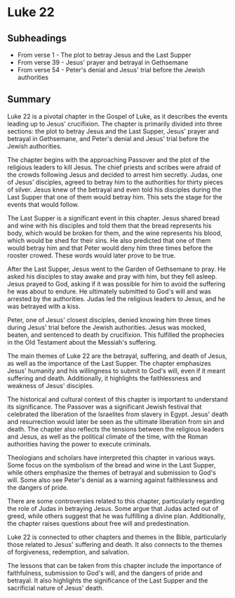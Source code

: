 # Luke 22

## Subheadings

* From verse 1 - The plot to betray Jesus and the Last Supper
* From verse 39 - Jesus' prayer and betrayal in Gethsemane
* From verse 54 - Peter's denial and Jesus' trial before the Jewish authorities

## Summary

Luke 22 is a pivotal chapter in the Gospel of Luke, as it describes the events leading up to Jesus' crucifixion. The chapter is primarily divided into three sections: the plot to betray Jesus and the Last Supper, Jesus' prayer and betrayal in Gethsemane, and Peter's denial and Jesus' trial before the Jewish authorities.

The chapter begins with the approaching Passover and the plot of the religious leaders to kill Jesus. The chief priests and scribes were afraid of the crowds following Jesus and decided to arrest him secretly. Judas, one of Jesus' disciples, agreed to betray him to the authorities for thirty pieces of silver. Jesus knew of the betrayal and even told his disciples during the Last Supper that one of them would betray him. This sets the stage for the events that would follow.

The Last Supper is a significant event in this chapter. Jesus shared bread and wine with his disciples and told them that the bread represents his body, which would be broken for them, and the wine represents his blood, which would be shed for their sins. He also predicted that one of them would betray him and that Peter would deny him three times before the rooster crowed. These words would later prove to be true.

After the Last Supper, Jesus went to the Garden of Gethsemane to pray. He asked his disciples to stay awake and pray with him, but they fell asleep. Jesus prayed to God, asking if it was possible for him to avoid the suffering he was about to endure. He ultimately submitted to God's will and was arrested by the authorities. Judas led the religious leaders to Jesus, and he was betrayed with a kiss.

Peter, one of Jesus' closest disciples, denied knowing him three times during Jesus' trial before the Jewish authorities. Jesus was mocked, beaten, and sentenced to death by crucifixion. This fulfilled the prophecies in the Old Testament about the Messiah's suffering.

The main themes of Luke 22 are the betrayal, suffering, and death of Jesus, as well as the importance of the Last Supper. The chapter emphasizes Jesus' humanity and his willingness to submit to God's will, even if it meant suffering and death. Additionally, it highlights the faithlessness and weakness of Jesus' disciples.

The historical and cultural context of this chapter is important to understand its significance. The Passover was a significant Jewish festival that celebrated the liberation of the Israelites from slavery in Egypt. Jesus' death and resurrection would later be seen as the ultimate liberation from sin and death. The chapter also reflects the tensions between the religious leaders and Jesus, as well as the political climate of the time, with the Roman authorities having the power to execute criminals.

Theologians and scholars have interpreted this chapter in various ways. Some focus on the symbolism of the bread and wine in the Last Supper, while others emphasize the themes of betrayal and submission to God's will. Some also see Peter's denial as a warning against faithlessness and the dangers of pride.

There are some controversies related to this chapter, particularly regarding the role of Judas in betraying Jesus. Some argue that Judas acted out of greed, while others suggest that he was fulfilling a divine plan. Additionally, the chapter raises questions about free will and predestination.

Luke 22 is connected to other chapters and themes in the Bible, particularly those related to Jesus' suffering and death. It also connects to the themes of forgiveness, redemption, and salvation.

The lessons that can be taken from this chapter include the importance of faithfulness, submission to God's will, and the dangers of pride and betrayal. It also highlights the significance of the Last Supper and the sacrificial nature of Jesus' death.